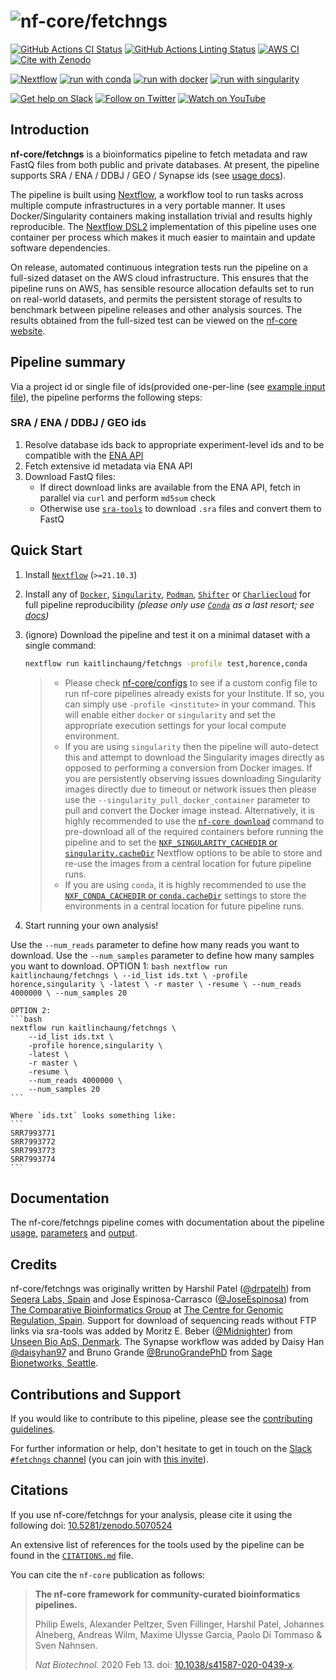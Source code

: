 # ![nf-core/fetchngs](docs/images/nf-core-fetchngs_logo.png)

[![GitHub Actions CI Status](https://github.com/nf-core/fetchngs/workflows/nf-core%20CI/badge.svg)](https://github.com/nf-core/fetchngs/actions?query=workflow%3A%22nf-core+CI%22)
[![GitHub Actions Linting Status](https://github.com/nf-core/fetchngs/workflows/nf-core%20linting/badge.svg)](https://github.com/nf-core/fetchngs/actions?query=workflow%3A%22nf-core+linting%22)
[![AWS CI](https://img.shields.io/badge/CI%20tests-full%20size-FF9900?labelColor=000000&logo=Amazon%20AWS)](https://nf-co.re/fetchngs/results)
[![Cite with Zenodo](http://img.shields.io/badge/DOI-10.5281/zenodo.5070524-1073c8?labelColor=000000)](https://doi.org/10.5281/zenodo.5070524)

[![Nextflow](https://img.shields.io/badge/nextflow%20DSL2-%E2%89%A521.10.3-23aa62.svg?labelColor=000000)](https://www.nextflow.io/)
[![run with conda](http://img.shields.io/badge/run%20with-conda-3EB049?labelColor=000000&logo=anaconda)](https://docs.conda.io/en/latest/)
[![run with docker](https://img.shields.io/badge/run%20with-docker-0db7ed?labelColor=000000&logo=docker)](https://www.docker.com/)
[![run with singularity](https://img.shields.io/badge/run%20with-singularity-1d355c.svg?labelColor=000000)](https://sylabs.io/docs/)

[![Get help on Slack](http://img.shields.io/badge/slack-nf--core%20%23fetchngs-4A154B?labelColor=000000&logo=slack)](https://nfcore.slack.com/channels/fetchngs)
[![Follow on Twitter](http://img.shields.io/badge/twitter-%40nf__core-1DA1F2?labelColor=000000&logo=twitter)](https://twitter.com/nf_core)
[![Watch on YouTube](http://img.shields.io/badge/youtube-nf--core-FF0000?labelColor=000000&logo=youtube)](https://www.youtube.com/c/nf-core)

## Introduction

**nf-core/fetchngs** is a bioinformatics pipeline to fetch metadata and raw FastQ files from both public and private databases. At present, the pipeline supports SRA / ENA / DDBJ / GEO / Synapse ids (see [usage docs](https://nf-co.re/fetchngs/usage#introduction)).

The pipeline is built using [Nextflow](https://www.nextflow.io), a workflow tool to run tasks across multiple compute infrastructures in a very portable manner. It uses Docker/Singularity containers making installation trivial and results highly reproducible. The [Nextflow DSL2](https://www.nextflow.io/docs/latest/dsl2.html) implementation of this pipeline uses one container per process which makes it much easier to maintain and update software dependencies.

On release, automated continuous integration tests run the pipeline on a full-sized dataset on the AWS cloud infrastructure. This ensures that the pipeline runs on AWS, has sensible resource allocation defaults set to run on real-world datasets, and permits the persistent storage of results to benchmark between pipeline releases and other analysis sources. The results obtained from the full-sized test can be viewed on the [nf-core website](https://nf-co.re/fetchngs/results).

## Pipeline summary

Via a project id or single file of ids(provided one-per-line (see [example input file](https://raw.githubusercontent.com/nf-core/test-datasets/fetchngs/sra_ids_test.txt)), the pipeline performs the following steps:

### SRA / ENA / DDBJ / GEO ids

1. Resolve database ids back to appropriate experiment-level ids and to be compatible with the [ENA API](https://ena-docs.readthedocs.io/en/latest/retrieval/programmatic-access.html)
2. Fetch extensive id metadata via ENA API
3. Download FastQ files:
    - If direct download links are available from the ENA API, fetch in parallel via `curl` and perform `md5sum` check
    - Otherwise use [`sra-tools`](https://github.com/ncbi/sra-tools) to download `.sra` files and convert them to FastQ


## Quick Start

1. Install [`Nextflow`](https://www.nextflow.io/docs/latest/getstarted.html#installation) (`>=21.10.3`)

2. Install any of [`Docker`](https://docs.docker.com/engine/installation/), [`Singularity`](https://www.sylabs.io/guides/3.0/user-guide/), [`Podman`](https://podman.io/), [`Shifter`](https://nersc.gitlab.io/development/shifter/how-to-use/) or [`Charliecloud`](https://hpc.github.io/charliecloud/) for full pipeline reproducibility _(please only use [`Conda`](https://conda.io/miniconda.html) as a last resort; see [docs](https://nf-co.re/usage/configuration#basic-configuration-profiles))_

3. (ignore) Download the pipeline and test it on a minimal dataset with a single command:

    ```bash
    nextflow run kaitlinchaung/fetchngs -profile test,horence,conda
    ```

    > - Please check [nf-core/configs](https://github.com/nf-core/configs#documentation) to see if a custom config file to run nf-core pipelines already exists for your Institute. If so, you can simply use `-profile <institute>` in your command. This will enable either `docker` or `singularity` and set the appropriate execution settings for your local compute environment.
    > - If you are using `singularity` then the pipeline will auto-detect this and attempt to download the Singularity images directly as opposed to performing a conversion from Docker images. If you are persistently observing issues downloading Singularity images directly due to timeout or network issues then please use the `--singularity_pull_docker_container` parameter to pull and convert the Docker image instead. Alternatively, it is highly recommended to use the [`nf-core download`](https://nf-co.re/tools/#downloading-pipelines-for-offline-use) command to pre-download all of the required containers before running the pipeline and to set the [`NXF_SINGULARITY_CACHEDIR` or `singularity.cacheDir`](https://www.nextflow.io/docs/latest/singularity.html?#singularity-docker-hub) Nextflow options to be able to store and re-use the images from a central location for future pipeline runs.
    > - If you are using `conda`, it is highly recommended to use the [`NXF_CONDA_CACHEDIR` or `conda.cacheDir`](https://www.nextflow.io/docs/latest/conda.html) settings to store the environments in a central location for future pipeline runs.

4. Start running your own analysis!

Use the `--num_reads` parameter to define how many reads you want to download.
Use the `--num_samples` parameter to define how many samples you want to download.
    OPTION 1:
    ```bash
    nextflow run kaitlinchaung/fetchngs \
        --id_list ids.txt \
        -profile horence,singularity \
        -latest \
        -r master \
        -resume \
        --num_reads 4000000 \
        --num_samples 20
    ```

    OPTION 2:
    ```bash
    nextflow run kaitlinchaung/fetchngs \
        --id_list ids.txt \
        -profile horence,singularity \
        -latest \
        -r master \
        -resume \
        --num_reads 4000000 \
        --num_samples 20
    ```

    Where `ids.txt` looks something like:
    ```
    SRR7993771
    SRR7993772
    SRR7993773
    SRR7993774
    ```


## Documentation

The nf-core/fetchngs pipeline comes with documentation about the pipeline [usage](https://nf-co.re/fetchngs/usage), [parameters](https://nf-co.re/fetchngs/parameters) and [output](https://nf-co.re/fetchngs/output).

## Credits

nf-core/fetchngs was originally written by Harshil Patel ([@drpatelh](https://github.com/drpatelh)) from [Seqera Labs, Spain](https://seqera.io/) and Jose Espinosa-Carrasco ([@JoseEspinosa](https://github.com/JoseEspinosa)) from [The Comparative Bioinformatics Group](https://www.crg.eu/en/cedric_notredame) at [The Centre for Genomic Regulation, Spain](https://www.crg.eu/). Support for download of sequencing reads without FTP links via sra-tools was added by Moritz E. Beber ([@Midnighter](https://github.com/Midnighter)) from [Unseen Bio ApS, Denmark](https://unseenbio.com). The Synapse workflow was added by Daisy Han [@daisyhan97](https://github.com/daisyhan97) and Bruno Grande [@BrunoGrandePhD](https://github.com/BrunoGrandePhD) from [Sage Bionetworks, Seattle](https://sagebionetworks.org/).

## Contributions and Support

If you would like to contribute to this pipeline, please see the [contributing guidelines](.github/CONTRIBUTING.md).

For further information or help, don't hesitate to get in touch on the [Slack `#fetchngs` channel](https://nfcore.slack.com/channels/fetchngs) (you can join with [this invite](https://nf-co.re/join/slack)).

## Citations

If you use  nf-core/fetchngs for your analysis, please cite it using the following doi: [10.5281/zenodo.5070524](https://doi.org/10.5281/zenodo.5070524)

An extensive list of references for the tools used by the pipeline can be found in the [`CITATIONS.md`](CITATIONS.md) file.

You can cite the `nf-core` publication as follows:

> **The nf-core framework for community-curated bioinformatics pipelines.**
>
> Philip Ewels, Alexander Peltzer, Sven Fillinger, Harshil Patel, Johannes Alneberg, Andreas Wilm, Maxime Ulysse Garcia, Paolo Di Tommaso & Sven Nahnsen.
>
> _Nat Biotechnol._ 2020 Feb 13. doi: [10.1038/s41587-020-0439-x](https://dx.doi.org/10.1038/s41587-020-0439-x).
